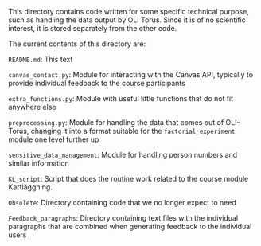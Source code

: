 This directory contains code written for some specific technical purpose, such as handling the data output by OLI Torus. Since it is of no scientific interest, it is stored separately from the other code.

The current contents of this directory are:

`README.md`: This text

`canvas_contact.py`: Module for interacting with the Canvas API, typically to provide individual feedback to the course participants

`extra_functions.py`: Module with useful little functions that do not fit anywhere else

`preprocessing.py`: Module for handling the data that comes out of OLI-Torus, changing it into a format suitable for the `factorial_experiment` module one level further up

`sensitive_data_management`: Module for handling person numbers and similar information

`KL_script`: Script that does the routine work related to the course module Kartläggning.

`Obsolete`: Directory containing code that we no longer expect to need

`Feedback_paragraphs`: Directory containing text files with the individual paragraphs that are combined when generating feedback to the individual users
